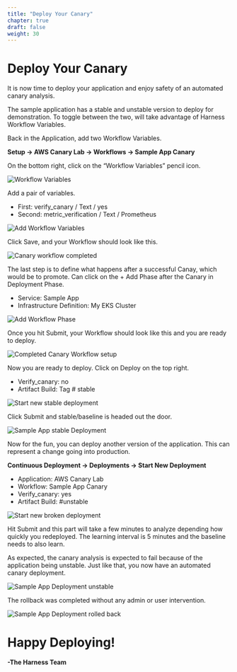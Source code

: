 ```yaml
---
title: "Deploy Your Canary"
chapter: true
draft: false
weight: 30
---
```


# Deploy Your Canary

It is now time to deploy your application and enjoy safety of an automated canary analysis. 

The sample application has a stable and unstable version to deploy for demonstration. To toggle between the two, will take advantage of Harness Workflow Variables.

Back in the Application, add two Workflow Variables. 

**Setup -> AWS Canary Lab -> Workflows -> Sample App Canary**

On the bottom right, click on the “Workflow Variables” pencil icon. 

![Workflow Variables](../images/workflow_vars_small.png)


Add a pair of variables. 

* First: verify_canary / Text / yes
* Second: metric_verification / Text / Prometheus

![Add Workflow Variables](../images/workflow_vars_setup.png)

Click Save, and your Workflow should look like this.

![Canary workflow completed](../images/canary_workflow_complete.png)

The last step is to define what happens after a successful Canay, which would be to promote. Can click on the + Add Phase after the Canary in Deployment Phase. 

* Service: Sample App
* Infrastructure Definition: My EKS Cluster

![Add Workflow Phase](../images/sample_app_workflow_phase.png)

Once you hit Submit, your Workflow should look like this and you are ready to deploy.

![Completed Canary Workflow setup](../images/sample_app_workflow_primary.png)

Now you are ready to deploy. Click on Deploy on the top right. 

* Verify_canary: no
* Artifact Build: Tag # stable 

![Start new stable deployment](../images/start_new_deployment.png)

Click Submit and stable/baseline is headed out the door. 

![Sample App stable Deployment](../images/sample_app_deployment.png)

Now for the fun, you can deploy another version of the application. This can represent a change going into production. 

**Continuous Deployment -> Deployments -> Start New Deployment** 

* Application: AWS Canary Lab
* Workflow: Sample App Canary
* Verify_canary: yes
* Artifact Build: #unstable 

![Start new broken deployment](../images/start_new_deployment_broken.png)

Hit Submit and this part will take a few minutes to analyze depending how quickly you redeployed. The learning interval is 5 minutes and the baseline needs to also learn.  

As expected, the canary analysis is expected to fail because of the application being unstable. Just like that, you now have an automated canary deployment. 

![Sample App Deployment unstable](../images/sample_app_deployment_broken.png)

The rollback was completed without any admin or user intervention. 

![Sample App Deployment rolled back](../images/sample_app_deployment_rollback.png)

# Happy Deploying!

**-The Harness Team**
